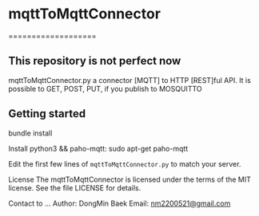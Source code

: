 # mqttToMqttConnector
===================

## This repository is not perfect now


mqttToMqttConnector.py
 a connector [MQTT] to HTTP [REST]ful API. It is possible to GET, POST, PUT, if you publish to MOSQUITTO


Getting started
---------------
bundle install

Install python3 && paho-mqtt:
sudo apt-get paho-mqtt

Edit the first few lines of `mqttToMqttConnector.py` to match your server.

License
The mqttToMqttConnector is licensed under the terms of the MIT license. See the file LICENSE for details.

Contact to ...
Author: DongMin Baek
Email: nm2200521@gmail.com
